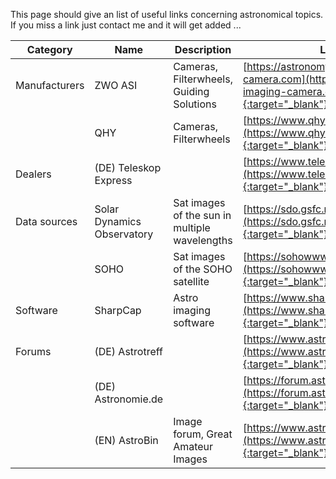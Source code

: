 This page should give an list of useful links concerning astronomical topics.
If you miss a link just contact me and it will get added ...

| Category      | Name                       | Description                                   | Link                                                                                          |
| ------------- | ---------------------------| ----------------------------------------------| --------------------------------------------------------------------------------------------- |
| Manufacturers | ZWO ASI                    | Cameras, Filterwheels, Guiding Solutions      | [https://astronomy-imaging-camera.com](https://astronomy-imaging-camera.com){:target="_blank"}|
|               | QHY                        | Cameras, Filterwheels                         | [https://www.qhyccd.com](https://www.qhyccd.com){:target="_blank"}                            |
| Dealers       | (DE) Teleskop Express      |                                               | [https://www.teleskop-express.de](https://www.teleskop-express.de){:target="_blank"}          |
| Data sources  | Solar Dynamics Observatory | Sat images of the sun in multiple wavelengths | [https://sdo.gsfc.nasa.gov](https://sdo.gsfc.nasa.gov){:target="_blank"}                      |
|               | SOHO                       | Sat images of the SOHO satellite              | [https://sohowww.nascom.nasa.gov](https://sohowww.nascom.nasa.gov){:target="_blank"}          |
| Software      | SharpCap                   | Astro imaging software                        | [https://www.sharpcap.co.uk](https://www.sharpcap.co.uk){:target="_blank"}                    |
| Forums        | (DE) Astrotreff            |                                               | [https://www.astrotreff.de](https://www.astrotreff.de/){:target="_blank"}                     |
|               | (DE) Astronomie.de         |                                               | [https://forum.astronomie.de](https://forum.astronomie.de){:target="_blank"}                  |
|               | (EN) AstroBin              | Image forum, Great Amateur Images             | [https://www.astrobin.com](https://www.astrobin.com){:target="_blank"}                        |

